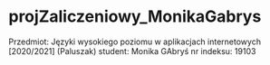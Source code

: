 # projZaliczeniowy_MonikaGabrys

Przedmiot: Języki wysokiego poziomu w aplikacjach internetowych [2020/2021] (Paluszak)
student: Monika GAbryś
nr indeksu: 19103
